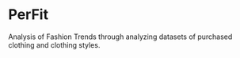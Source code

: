 # PerFit
Analysis of Fashion Trends through analyzing datasets of purchased clothing and clothing styles.
